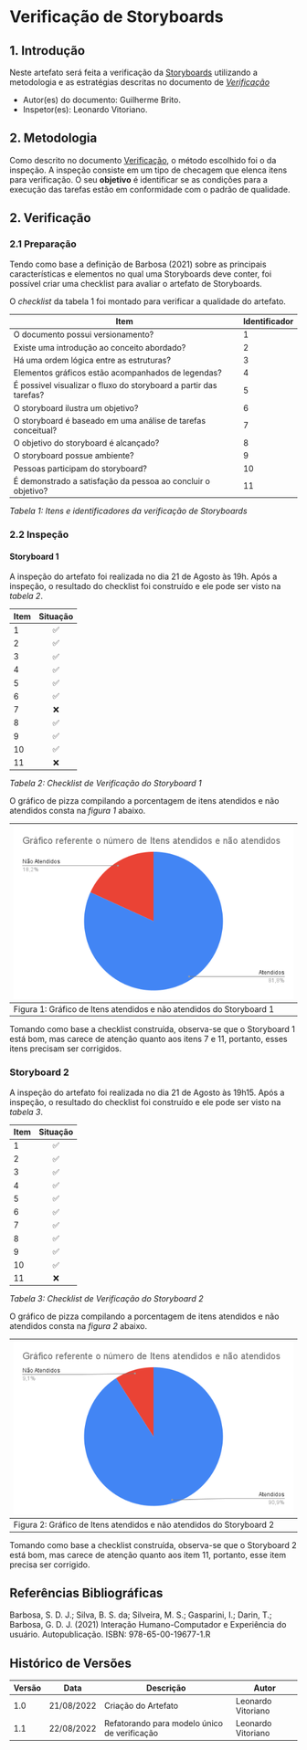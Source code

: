 # Verificação de Storyboards

## 1. Introdução

Neste artefato será feita a verificação da
[Storyboards](/nivel1/storyboard.md) utilizando a metodologia e as estratégias descritas no documento
de [*Verificação*](../verif_principal.md)

- Autor(es) do documento: Guilherme Brito.
- Inspetor(es): Leonardo Vitoriano.

## 2. Metodologia

Como descrito no documento [Verificação](/analise/verif_principal.md), o método escolhido foi o da inspeção.
A inspeção consiste em um tipo de checagem que elenca itens para verificação. O seu **objetivo** é identificar se as
condições para a execução das tarefas estão em conformidade com o padrão de qualidade.


## 2. Verificação

### 2.1 Preparação

Tendo como base a definição de Barbosa (2021) sobre as principais características e elementos no qual uma Storyboards deve conter, foi possível criar uma checklist para avaliar o artefato de Storyboards.

O *checklist* da tabela 1 foi montado para verificar a qualidade do artefato.

| Item                                                                  | Identificador |
| --------------------------------------------------------------------- | ------------- |
| O documento possui versionamento?                                     |      1        |
| Existe uma introdução ao conceito abordado?                           |      2        |   
| Há uma ordem lógica entre as estruturas?                              |      3        | 
| Elementos gráficos estão acompanhados de legendas?                    |      4        |   
| É possivel visualizar o fluxo do storyboard a partir das tarefas?     |      5        |      
| O storyboard ilustra um objetivo?                                     |      6        |    
| O storyboard é baseado em uma análise de tarefas conceitual?          |      7        |      
| O objetivo do storyboard é alcançado?                                 |      8        |             
| O storyboard possue ambiente?                                         |      9        |    
| Pessoas participam do storyboard?                                     |      10       |      
| É demonstrado a satisfação da pessoa ao concluir o objetivo?          |      11       |     
_Tabela 1: Itens e identificadores da verificação de Storyboards_


### 2.2 Inspeção

#### Storyboard 1 

A inspeção do artefato foi realizada no dia 21 de Agosto às 19h. Após a inspeção, o 
resultado do checklist foi construído e ele pode ser visto na _tabela 2_.

| Item                                                              | Situação |
|:------------------------------------------------------------------|:--------:|
| 1  |    ✅    |
| 2  |    ✅    |            
| 3  |    ✅    |
| 4  |    ✅    |
| 5  |    ✅    |
| 6  |    ✅    |    
| 7  |    ❌    |    
| 8  |    ✅    |
| 9  |    ✅    |    
| 10 |    ✅    |                
| 11 |    ❌    |
_Tabela 2: Checklist de Verificação do Storyboard 1_

O gráfico de pizza compilando a porcentagem de itens atendidos e não atendidos consta na _figura 1_ abaixo.

| ![imagemGráfico](../../_media/grafico_storyboard1.png) |
|---------------------------------------------------------|
| Figura 1: Gráfico de Itens atendidos e não atendidos do Storyboard 1  |

Tomando como base a checklist construída, observa-se que o Storyboard 1 está bom, mas carece de atenção quanto aos itens 7 e 11, portanto, esses itens precisam ser corrigidos.


### Storyboard 2

A inspeção do artefato foi realizada no dia 21 de Agosto às 19h15. Após a inspeção, o 
resultado do checklist foi construído e ele pode ser visto na _tabela 3_.

| Item                                                              | Situação |
|:------------------------------------------------------------------|:--------:|
| 1  |    ✅    |
| 2  |    ✅    |            
| 3  |    ✅    |
| 4  |    ✅    |
| 5  |    ✅    |
| 6  |    ✅    |    
| 7  |    ✅    |    
| 8  |    ✅    |
| 9  |    ✅    |    
| 10 |    ✅    |                
| 11 |    ❌    |
_Tabela 3: Checklist de Verificação do Storyboard 2_

O gráfico de pizza compilando a porcentagem de itens atendidos e não atendidos consta na _figura 2_ abaixo.

| ![imagemGráfico](../../_media/grafico_storyboard2.png) |
|---------------------------------------------------------|
| Figura 2: Gráfico de Itens atendidos e não atendidos do Storyboard 2   |

Tomando como base a checklist construída, observa-se que o Storyboard 2 está bom, mas carece de atenção quanto aos item 11, portanto, esse item precisa ser corrigido.

## Referências Bibliográficas

Barbosa, S. D. J.; Silva, B. S. da; Silveira, M. S.; Gasparini, I.; Darin, T.; Barbosa, G. D. J. (2021)
Interação Humano-Computador e Experiência do usuário. Autopublicação. ISBN: 978-65-00-19677-1.R

## Histórico de Versões

| Versão | Data       | Descrição           | Autor              |
| ------ | ---------- | ------------------- | -----------------  |
| 1.0    | 21/08/2022 | Criação do Artefato | Leonardo Vitoriano |
| 1.1    | 22/08/2022 | Refatorando para modelo único de verificação | Leonardo Vitoriano |
